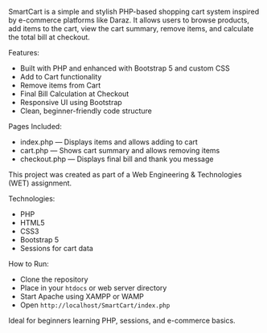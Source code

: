 SmartCart is a simple and stylish PHP-based shopping cart system inspired by e-commerce platforms like Daraz. 
It allows users to browse products, add items to the cart, view the cart summary, remove items, and calculate the total bill at checkout.

 Features:
- Built with PHP and enhanced with Bootstrap 5 and custom CSS
- Add to Cart functionality
- Remove items from Cart
- Final Bill Calculation at Checkout
- Responsive UI using Bootstrap
- Clean, beginner-friendly code structure

 Pages Included:
- index.php — Displays items and allows adding to cart
- cart.php — Shows cart summary and allows removing items
- checkout.php — Displays final bill and thank you message

 This project was created as part of a Web Engineering & Technologies (WET) assignment.

 Technologies:
- PHP
- HTML5
- CSS3
- Bootstrap 5
- Sessions for cart data

 How to Run:
- Clone the repository
- Place in your `htdocs` or web server directory
- Start Apache using XAMPP or WAMP
- Open `http://localhost/SmartCart/index.php`

 Ideal for beginners learning PHP, sessions, and e-commerce basics.
